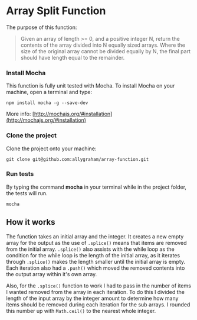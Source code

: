 # Array Split Function

The purpose of this function:


>Given an array of length >= 0, and a positive integer N, return the contents of the array divided into N equally sized arrays.
>Where the size of the original array cannot be divided equally by N, the final part should have length equal to the remainder.


### Install Mocha

This function is fully unit tested with Mocha. To install Mocha on your machine, open a terminal and type:

```
npm install mocha -g --save-dev
```

More info: [http://mochajs.org/#installation](http://mochajs.org/#installation)


### Clone the project

Clone the project onto your machine:

```
git clone git@github.com:allygraham/array-function.git
```

### Run tests

By typing the command __mocha__ in your terminal while in the project folder, the tests will run.

```
mocha
```


## How it works

The function takes an initial array and the integer. It creates a new empty array for the output as the use of `.splice()` means that items are removed from the initial array. `.splice()` also assists with the while loop as the condition for the while loop is the length of the initial array, as it iterates through `.splice()` makes the length smaller until the initial array is empty. Each iteration also had a `.push()` which moved the removed contents into the output array within it's own array.

Also, for the `.splice()` function to work I had to pass in the number of items I wanted removed from the array in each iteration. To do this I divided the length of the input array by the integer amount to determine how many items should be removed during each iteration for the sub arrays. I rounded this number up with `Math.ceil()` to the nearest whole integer.

